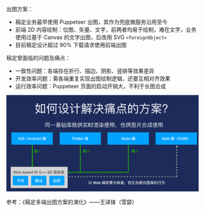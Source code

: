 出图方案：

- 稿定业务最早使⽤ Puppeteer 出图，其作为兜底微服务沿⽤⾄今 
- 前端 2D 内容绘制：位图、⽮量、⽂字，前两者均易于绘制，难在⽂字，业务使⽤过基于 Canvas 的⽂字出图，后改⽤ SVG `<foreignObject> `
- 目前稿定设计超过 90% 下载请求使⽤前端出图

稿定曾面临的问题及痛点：

- ⼀致性问题：各端存在折⾏、描边、阴影、竖排等效果差异
- 开发效率问题：需各端重复实现出图绘制逻辑，还要互相对⻬效果 
- 运⾏效率问题：Puppeteer ⻚⾯的启动开销⼤，不利于⻓图合成

![](../images/2023-7-14-1689325339060.png)

参考：《稿定多端出图⽅案的演化》——王译锋（雪碧）